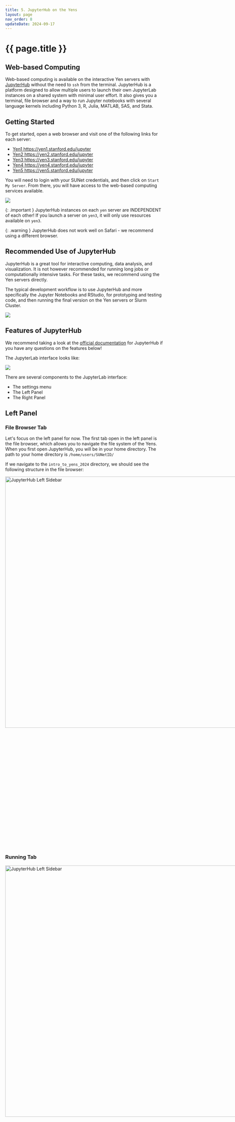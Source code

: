 ```yaml
---
title: 5. JupyterHub on the Yens 
layout: page
nav_order: 8 
updateDate: 2024-09-17
---
```


# {{ page.title }}

## Web-based Computing
Web-based computing is available on the interactive Yen servers with <a href="https://jupyterhub.readthedocs.io/en/stable/" target="_blank">JupyterHub</a> without the need to `ssh` from the terminal.  JupyterHub is a platform designed to allow multiple users to launch their own JupyterLab instances on a shared system with minimal user effort. 
It also gives you a terminal, file browser and a way to run Jupyter notebooks with several language kernels including Python 3, R, Julia, MATLAB, SAS, and Stata. 

## Getting Started

To get started, open a web browser and visit one of the following links for each server:

- <a href="https://yen1.stanford.edu/jupyter/" target="_blank">Yen1 https://yen1.stanford.edu/jupyter</a>
- <a href="https://yen2.stanford.edu/jupyter/" target="_blank">Yen2 https://yen2.stanford.edu/jupyter</a>
- <a href="https://yen3.stanford.edu/jupyter/" target="_blank">Yen3 https://yen3.stanford.edu/jupyter</a>
- <a href="https://yen4.stanford.edu/jupyter/" target="_blank">Yen4 https://yen4.stanford.edu/jupyter</a>
- <a href="https://yen5.stanford.edu/jupyter/" target="_blank">Yen5 https://yen5.stanford.edu/jupyter</a>

You will need to login with your SUNet credentials, and then click on `Start My Server`.  From there, you will have access to the web-based computing services available.

![](../assets/images/launch-hub.png)

{: .important }
JupyterHub instances on each `yen` server are INDEPENDENT of each other! If you launch a server on `yen3`, it will only use resources available on `yen3`.

{: .warning }
JupyterHub does not work well on Safari - we recommend using a different browser.

## Recommended Use of JupyterHub 

JupyterHub is a great tool for interactive computing, data analysis, and visualization. It is not however recommended for running long jobs or computationally intensive tasks. For these tasks, we recommend using the Yen servers directly. 

The typical development workflow is to use JupyterHub and more specifically the Jupyter Notebooks and RStudio, for prototyping and testing code, and then running the final version on the Yen servers or Slurm Cluster.


![](../assets/images/jupyter_in_yens.png)


## Features of JupyterHub

We recommend taking a look at the [official documentation](https://jupyter-notebook.readthedocs.io)  for JupyterHub if you have any questions on the features below!

The JupyterLab interface looks like:

![](../assets/images/jupyterhub_main.png)

There are several components to the JupyterLab interface:
- The settings menu
- The Left Panel
- The Right Panel

## Left Panel
### File Browser Tab
Let's focus on the left panel for now. The first tab open in the left panel is the file browser, which allows you to navigate the file system of the Yens. When you first open JupyterHub, you will be in your home directory. The path to your home directory is `/home/users/SUNetID/`

If we navigate to the `intro_to_yens_2024` directory, we should see the following structure in the file browser:

<div style="display: flex; align-items: left;"> 
    <div style="flex: 1;"> 
        <img src="../assets/images/jupyter_left_sidebar.png" alt="JupyterHub Left Sidebar" style="max-width: 100%; width: 800px; height: auto;"/> 
    </div> 
    <div style="flex: 2; padding-left: 20px;"> 
        <p>Currently, we are in the **file browser tab**, indicated by the folder icon.</p> 
        <p>In this tab, you can manipulate the file system on the Yens through a graphical user interface (GUI), much like the file system on your own computer. Here, you can create new launcher windows using the [Launcher](#){: .btn .btn-blue }, add folders, upload files, and restart kernels.</p> 
        <p>Below the search bar is the file path. Clicking on the **home icon** (folder icon) will return the file browser to your home directory, allowing you to access any directories that are accessible from your home on the Yens system.</p> 
    </div> 
</div>


### Running Tab 
<div style="display: flex; align-items: left;"> 
    <div style="flex: 1;"> 
        <img src="../assets/images/jupyter_running_tab.png" alt="JupyterHub Left Sidebar" style="max-width: 100%; width: 800px; height: auto;"/> 
    </div> 
    <div style="flex: 2; padding-left: 20px;"> 
        <p>Currently, we are in the **file browser tab**, indicated by the folder icon.</p> 
        <p>In this tab, you can manipulate the file system on the Yens through a graphical user interface (GUI), much like the file system on your own computer. Here, you can create new launcher windows using the [Launcher](#){: .btn .btn-blue }, add folders, upload files, and restart kernels.</p> 
        <p>Below the search bar is the file path. Clicking on the **home icon** (folder icon) will return the file browser to your home directory, allowing you to access any directories that are accessible from your home on the Yens system.</p> 
    </div> 
</div>


## File Upload and Download
----------------------------

One very useful feature of JupyterHub is the ability to easily upload and download files to and from the ZFS file system. This allows you to transfer data between your local machine and the Yens system, which is especially useful for importing datasets or saving results.

### Upload
To upload a file from your local machine to JupyterHub:

![](../assets/images/jupyter_upload.png)

1. Navigate to the correct directory in JupyterHub where you want the file to be uploaded.

2. Click the up arrow button located at the top left of your screen:

3. A file explorer window will open, allowing you to select the file from your local machine.

4. After selecting the file, it will appear in the directory you are currently in on JupyterHub.


### Download
To download a file from JupyterHub to your local machine:

![](../assets/images/jupyter_download.png)

1. Right-click the file in the file browser that you want to download.

2. In the menu that appears, select Download.

{: .warning}
This is not the correct place to load/download massive dataset or files. For these types of operations, we recommend using the Yen servers directly.

## Terminal
-------------------------
![](../assets/images/terminal.png)

You can launch a terminal from JupyterHub. This provides access to commands you would normally run on the command line on the Yens, 
but through the web browser. However, we have seen issues with JupyterHub terminal (as well as VSCode) that modifies or overwrites python paths and environment variables so for package installations, we recommend using a terminal outside of JupyterHub.

Let's open up a Terminal and navigate to the `intro_to_yens_2024`


```bash
$ cd intro_to_yens_2024/examples/
$ ls
```
This should show all the different examples available in the `intro_to_yens_2024` directory.


## Right Panel
### Notebook

![](../assets/images/jupyter_notebook.png)

In the top right corner of the notebook, you can see the current **kernel** being used.(Python 3 (ipykernel)) A kernel is the computational engine that runs your code, and each notebook is linked to a **language-specific kernel** (e.g., Python, R, Julia).

The notebook is composed of **cells**, which can be executed individually or all at once. You can run individual cells using the **Run** button (single arrow) or by pressing `Shift + Enter`. To run all cells in sequence, you can use the **Run All** button (double arrow). This flexibility allows you to interact with the kernel in a modular and dynamic way, making it easy to run, test, and modify code in parts or as a whole. Clicking on the cycle icon will restart the kernel.

There are two main types of cells:

1. **Code cells**: These cells are where you write and run code. When a code cell is executed, the code is sent to the Jupyter kernel for processing. The result of the execution, if any, will be displayed directly below the cell. You can run code cells in any order, and the kernel will keep track of the session's state (such as variables and functions) across all cells.

2. **Markdown cells**: These cells are used for writing formatted text using Markdown. In addition to plain text, you can include headings, lists, links, images, mathematical equations (using LaTeX), and plots. This makes Markdown cells useful for documenting your code, explaining concepts, or providing context, so your notebook reads like a digital lab notebook.

By combining these two types of cells, you can create an interactive document that documents your code, captures results, and provides explanations or visualizations, all in one place.

If there's a specific programming language you'd like to see installed contact the [DARC team](mailto:gsb_darcresearch@stanford.edu) 



### Notebook Organization
When working in a notebook, it's essential to maintain clear and thorough documentation. A common practice is to use **Markdown cells** to explain the purpose of different sections of your code, while Markdown or comments within the code itself can describe specific lines or functions.

![](../assets/images/jupyter_notebook_example.png)

 
In the example above, the first cell is a Markdown cell that provides context or explanation. The following code cell contains library imports, and subsequent cells include both section headers (in Markdown) and code.

{: .note}
In the file browser of the above image, you can see a Python file. Once you have finalized your code snippets in the notebook, it’s a common practice to copy them into a Python script (.py) for more permanent execution or for integration into larger projects. This allows you to run the code outside of the notebook environment, either from the command line or as part of a larger program.

#### Quick Tip about Cells
- **Execution Order**: Cells can be run in any order, but running them out of sequence may cause errors if earlier cells define variables or functions needed later.
- **Restarting the Kernel**: Restarts clear memory, so you'll need to re-run cells to restore the notebook’s state.
- **Interactive Output**: Code cells can generate interactive elements like plots and widgets.
- **Persistent Output**: Cell outputs are saved even after closing the notebook, but you'll need to re-run cells if the kernel is restarted.
- **Shortcuts**: Use `Shift + Enter` to quickly run cells. When the margin of the cells is selected `D+D` will delete a cell, `A` will insert a cell above, and `B` will insert a cell below.


If you opened up a notebook and want to get back to the Launcher interface to launch other software, click the "+" button in the upper left corner 
![](../assets/images/jupyterhub_launcher.png)

## RStudio
-----------
![](../assets/images/rstudio.png)

RStudio GUI is also available! Clicking this link will bring up a new tab with a web-based RStudio on the Yens.

## Installing Packages
-----------------------
JupyterHub loads packages found in your `~/.local/` directory. 
If you wish to install Python packages to be available in a JupyterHub notebook, we recommend using <a href="https://rcpedia.stanford.edu/topicGuides/pythonEnv.html" target="_blank">Python `venv`</a> environment. Then using a terminal to load the environment and install the packages.

{: .warning}
!pip installing packages in the Notebook cells will not work as expected.


## Compute Limits

The following limits will be imposed on JupyterHub servers:

<div class="row">
    <div class="col-lg-12">
      <H2> </H2>
    </div>
  </div>
  <div class="row">
    <div class="col-lg-12">
     <div class="fontAwesomeStyle"><i class="fas fa-tachometer-alt"></i> Compute Limits</div>
<iframe class="airtable-embed" src="https://airtable.com/embed/shrGC2dYzvDSgJfXa?backgroundColor=purple" frameborder="0" onmousewheel="" width="100%" height="533" style="background: transparent; border: 1px solid #ccc;"></iframe>
   </div>
    <div class="col col-md-2"></div>
  </div>

{: .important}
JupyterHub instance will shut down after **3 hours** idle (no notebooks actively running code).

{: .warning}
Idle servers shut down will not retain any local packages or variables in the notebooks.  Please save your output.

If your processes require more than these limits, reach out to the <a href="https://rcpedia.stanford.edu/services/researchSupportRequest.html" target="_blank">DARC team</a> for support.

## Text File Editor
-------------------------
![](../assets/images/editor.png)

Finally, you can also edit text files like R scripts directly on JupyterHub. Clicking on Text File icon will open a new file that you can edit. Similarly, clicking on Python File will create an empty `.py` file and clicking on R File will create an empty `.r` file.
You can also navigate to a directory that has the scripts you want to edit and double click on the script name to open it up in the Text Editor.

For example, navigate to `intro_to_yens_2024/examples/` folder in file brower first then double click on `investment-npv-parallel.R` file to open it in the text editor:
![](../assets/images/edit-r-script.png)

---
